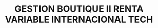 ---
layout: fund
title: GESTION BOUTIQUE II RENTA VARIABLE INTERNACIONAL TECH
isin: ES0168797043
---